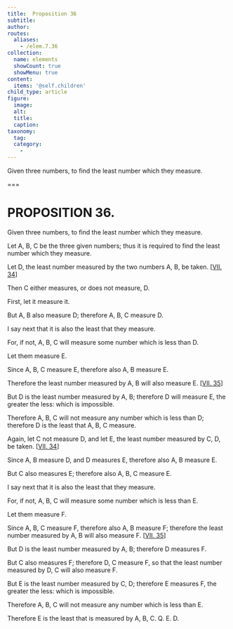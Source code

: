 ```yaml
---
title:  Proposition 36
subtitle: 
author:
routes:
  aliases:
    - /elem.7.36
collection:
  name: elements
  showCount: true
  showMenu: true
content:
  items: '@self.children'
child_type: article
figure:
  image:
  alt:
  title:
  caption:
taxonomy:
  tag:
  category:
    - 
---
```


<p>
       <hi rend="ital">Given three numbers, to find the least number which they measure.</hi>
      </p>

===

<h1>PROPOSITION 36.</h1>
<p>
       <span class="ital">Given three numbers, to find the least number which they measure.</span>
      </p>

<p>Let <span class="ital">A</span>, <span class="ital">B</span>, <span class="ital">C</span> be the three given numbers; thus it is required to find the least number which they measure. 
      </p>

<p>Let <span class="ital">D</span>, the least number measured by the two numbers <span class="ital">A</span>, <span class="ital">B</span>, be taken. [<a href="/elem.7.34">VII. 34</a>] </p>

<p>Then <span class="ital">C</span> either measures, or does not measure, <span class="ital">D</span>. </p>

<p>First, let it measure it. <pb n="340"/></p>

<p>But <span class="ital">A</span>, <span class="ital">B</span> also measure <span class="ital">D</span>; therefore <span class="ital">A</span>, <span class="ital">B</span>, <span class="ital">C</span> measure <span class="ital">D</span>. </p>

<p>I say next that it is also the least that they measure. </p>

<p>For, if not, <span class="ital">A</span>, <span class="ital">B</span>, <span class="ital">C</span> will measure some number which is less than <span class="ital">D</span>. </p>

<p>Let them measure <span class="ital">E</span>. </p>

<p>Since <span class="ital">A</span>, <span class="ital">B</span>, <span class="ital">C</span> measure <span class="ital">E</span>, therefore also <span class="ital">A</span>, <span class="ital">B</span> measure <span class="ital">E</span>. </p>

<p>Therefore the least number measured by <span class="ital">A</span>, <span class="ital">B</span> will also measure <span class="ital">E</span>. [<a href="/elem.7.35">VII. 35</a>] </p>

<p>But <span class="ital">D</span> is the least number measured by <span class="ital">A</span>, <span class="ital">B</span>; therefore <span class="ital">D</span> will measure <span class="ital">E</span>, the greater the less: which is impossible. </p>

<p>Therefore <span class="ital">A</span>, <span class="ital">B</span>, <span class="ital">C</span> will not measure any number which is less than <span class="ital">D</span>; <span class="center">therefore <span class="ital">D</span> is the least that <span class="ital">A</span>, <span class="ital">B</span>, <span class="ital">C</span> measure.</span>
      </p>

<p>Again, let <span class="ital">C</span> not measure <span class="ital">D</span>, and let <span class="ital">E</span>, the least number measured by <span class="ital">C</span>, <span class="ital">D</span>, be taken. [<a href="/elem.7.34">VII. 34</a>] 
      </p>

<p>Since <span class="ital">A</span>, <span class="ital">B</span> measure <span class="ital">D</span>, and <span class="ital">D</span> measures <span class="ital">E</span>, therefore also <span class="ital">A</span>, <span class="ital">B</span> measure <span class="ital">E</span>. </p>

<p>But <span class="ital">C</span> also measures <span class="ital">E</span>; therefore also <span class="ital">A</span>, <span class="ital">B</span>, <span class="ital">C</span> measure <span class="ital">E</span>. </p>

<p>I say next that it is also the least that they measure. </p>

<p>For, if not, <span class="ital">A</span>, <span class="ital">B</span>, <span class="ital">C</span> will measure some number which is less than <span class="ital">E</span>. </p>

<p>Let them measure <span class="ital">F</span>. </p>

<p>Since <span class="ital">A</span>, <span class="ital">B</span>, <span class="ital">C</span> measure <span class="ital">F</span>, therefore also <span class="ital">A</span>, <span class="ital">B</span> measure <span class="ital">F</span>; therefore the least number measured by <span class="ital">A</span>, <span class="ital">B</span> will also measure <span class="ital">F</span>. [<a href="/elem.7.35">VII. 35</a>] </p>

<p>But <span class="ital">D</span> is the least number measured by <span class="ital">A</span>, <span class="ital">B</span>; therefore <span class="ital">D</span> measures <span class="ital">F</span>. </p>

<p>But <span class="ital">C</span> also measures <span class="ital">F</span>; therefore <span class="ital">D</span>, <span class="ital">C</span> measure <span class="ital">F</span>, so that the least number measured by <span class="ital">D</span>, <span class="ital">C</span> will also measure <span class="ital">F</span>. <pb n="341"/></p>

<p>But <span class="ital">E</span> is the least number measured by <span class="ital">C</span>, <span class="ital">D</span>; therefore <span class="ital">E</span> measures <span class="ital">F</span>, the greater the less: which is impossible. </p>

<p>Therefore <span class="ital">A</span>, <span class="ital">B</span>, <span class="ital">C</span> will not measure any number which is less than <span class="ital">E</span>. </p>

<p>Therefore <span class="ital">E</span> is the least that is measured by <span class="ital">A</span>, <span class="ital">B</span>, <span class="ital">C</span>. Q. E. D.</p>
